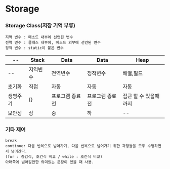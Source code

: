 # Storage

### Storage Class(저장 기억 부류)

	지역 변수 : 메소드 내부에 선언된 변수
	전역 변수 : 클래스 내부에, 메소드 외부에 선언된 변수
	정적 변수 : static이 붙은 변수

<!-- Table -->
|--|Stack|Data|Data|Heap|
|--|--|--|--|--|
|--|지역변수|전역변수|정적변수|배열,필드|
|초기화|직접|자동|자동|자동|
|생명주기|{}|프로그램 종료 전|프로그램 종료 전|접근 할 수 있을때까지|
|보안성|상|중|하|--|

### 기타 제어

	break
	continue: 다음 반복으로 넘어가기, 다음 반복으로 넘어가기 위한 과정들을 모두 수행하면서 넘어간다.
	(for : 증감식, 조건식 비교 / while : 조건식 비교)
	아래쪽에 넘어갈만한 의미있는 문장이 있을 때 사용.



















